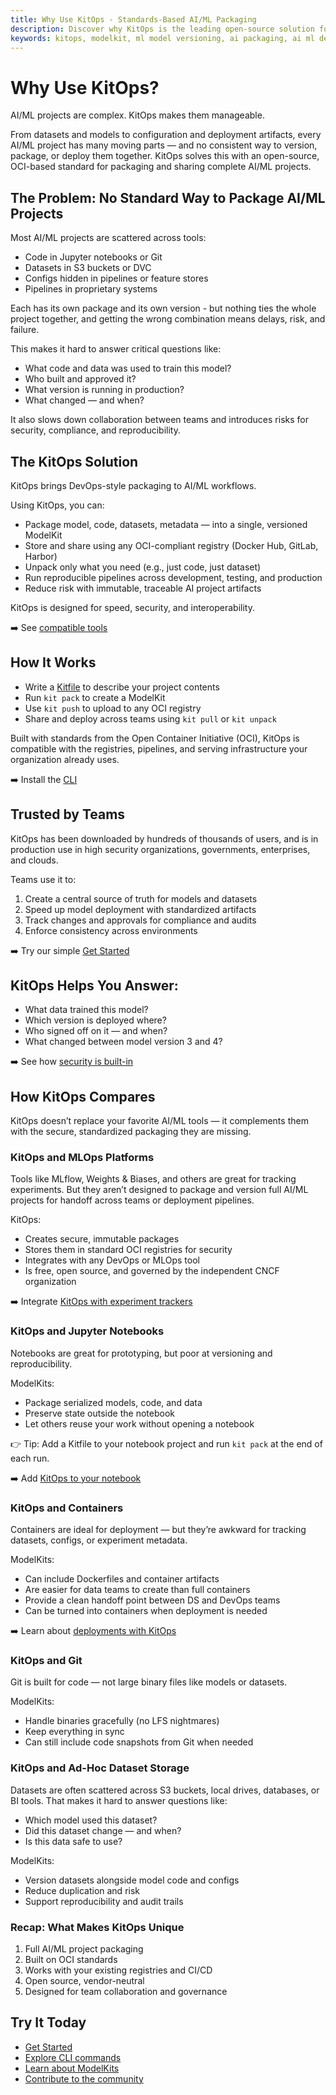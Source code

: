 ```yaml
---
title: Why Use KitOps - Standards-Based AI/ML Packaging
description: Discover why KitOps is the leading open-source solution for packaging, versioning, and deploying AI/ML models. Built on OCI standards and compatible with your existing tools.
keywords: kitops, modelkit, ml model versioning, ai packaging, ai ml deployment, reproducible machine learning, OCI ML tools, MLOps alternative, secure AI packaging
---
```


# Why Use KitOps?

AI/ML projects are complex. KitOps makes them manageable.

From datasets and models to configuration and deployment artifacts, every AI/ML project has many moving parts — and no consistent way to version, package, or deploy them together. KitOps solves this with an open-source, OCI-based standard for packaging and sharing complete AI/ML projects.

## The Problem: No Standard Way to Package AI/ML Projects

Most AI/ML projects are scattered across tools:
- Code in Jupyter notebooks or Git
- Datasets in S3 buckets or DVC
- Configs hidden in pipelines or feature stores
- Pipelines in proprietary systems

Each has its own package and its own version - but nothing ties the whole project together, and getting the wrong combination means delays, risk, and failure.

This makes it hard to answer critical questions like:
- What code and data was used to train this model?
- Who built and approved it?
- What version is running in production?
- What changed — and when?

It also slows down collaboration between teams and introduces risks for security, compliance, and reproducibility.

## The KitOps Solution

KitOps brings DevOps-style packaging to AI/ML workflows.

Using KitOps, you can:
- Package model, code, datasets, metadata — into a single, versioned ModelKit
- Store and share using any OCI-compliant registry (Docker Hub, GitLab, Harbor)
- Unpack only what you need (e.g., just code, just dataset)
- Run reproducible pipelines across development, testing, and production
- Reduce risk with immutable, traceable AI project artifacts

KitOps is designed for speed, security, and interoperability.

➡️ See [compatible tools](./integrations/integrations.md)

## How It Works
- Write a [Kitfile](./kitfile/kf-overview.md) to describe your project contents
- Run `kit pack` to create a ModelKit
- Use `kit push` to upload to any OCI registry
- Share and deploy across teams using `kit pull` or `kit unpack`

Built with standards from the Open Container Initiative (OCI), KitOps is compatible with the registries, pipelines, and serving infrastructure your organization already uses.

➡️ Install the [CLI](./cli/installation.md)

## Trusted by Teams

KitOps has been downloaded by hundreds of thousands of users, and is in production use in high security organizations, governments, enterprises, and clouds.

Teams use it to:
1. Create a central source of truth for models and datasets
1. Speed up model deployment with standardized artifacts
1. Track changes and approvals for compliance and audits
1. Enforce consistency across environments

➡️ Try our simple [Get Started](./get-started.md)

## KitOps Helps You Answer:

- What data trained this model?
- Which version is deployed where?
- Who signed off on it — and when?
- What changed between model version 3 and 4?

➡️ See how [security is built-in](./security.md)

## How KitOps Compares

KitOps doesn’t replace your favorite AI/ML tools — it complements them with the secure, standardized packaging they are missing.

### KitOps and MLOps Platforms

Tools like MLflow, Weights & Biases, and others are great for tracking experiments. But they aren’t designed to package and version full AI/ML projects for handoff across teams or deployment pipelines.

KitOps:
- Creates secure, immutable packages
- Stores them in standard OCI registries for security
- Integrates with any DevOps or MLOps tool
- Is free, open source, and governed by the independent CNCF organization

➡️ Integrate [KitOps with experiment trackers](./integrations/mlflow.md)

### KitOps and Jupyter Notebooks

Notebooks are great for prototyping, but poor at versioning and reproducibility.

ModelKits:
- Package serialized models, code, and data
- Preserve state outside the notebook
- Let others reuse your work without opening a notebook

👉 Tip: Add a Kitfile to your notebook project and run `kit pack` at the end of each run.

➡️ Add [KitOps to your notebook](https://www.youtube.com/watch?v=OQPp7QEvk7Q)

### KitOps and Containers

Containers are ideal for deployment — but they’re awkward for tracking datasets, configs, or experiment metadata.

ModelKits:
- Can include Dockerfiles and container artifacts
- Are easier for data teams to create than full containers
- Provide a clean handoff point between DS and DevOps teams
- Can be turned into containers when deployment is needed

➡️ Learn about [deployments with KitOps](./deploy.md)

### KitOps and Git

Git is built for code — not large binary files like models or datasets.

ModelKits:
- Handle binaries gracefully (no LFS nightmares)
- Keep everything in sync
- Can still include code snapshots from Git when needed

### KitOps and Ad-Hoc Dataset Storage

Datasets are often scattered across S3 buckets, local drives, databases, or BI tools. That makes it hard to answer questions like:
- Which model used this dataset?
- Did this dataset change — and when?
- Is this data safe to use?

ModelKits:
- Version datasets alongside model code and configs
- Reduce duplication and risk
- Support reproducibility and audit trails

### Recap: What Makes KitOps Unique

1. Full AI/ML project packaging
1. Built on OCI standards
1. Works with your existing registries and CI/CD
1. Open source, vendor-neutral
1. Designed for team collaboration and governance

## Try It Today
- [Get Started](./get-started.md)
- [Explore CLI commands](./cli/cli-reference.md)
- [Learn about ModelKits](./modelkit/intro.md)
- [Contribute to the community](../../../CONTRIBUTING.md)